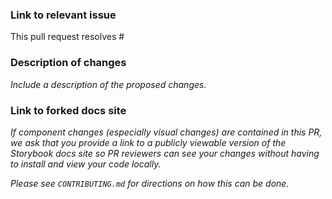 <!--
  Thank you for submitting a pull request!

  ⚠️⚠️ Please do the following before submitting: ⚠️⚠️

  - Read the CONTRIBUTING.md guide and make sure you've followed all the steps given.
  - Ensure that the code is up-to-date with the `main` branch.
  - Provide or update documentation for any feature added by your pull request.
  - Provide relevant tests and/or Storybook stories for your feature or bug fix.
-->

### Link to relevant issue

This pull request resolves #

### Description of changes

_Include a description of the proposed changes._

### Link to forked docs site

_If component changes (especially visual changes) are contained in this PR, we ask that you provide a link to a publicly viewable version of the Storybook docs site so PR reviewers can see your changes without having to install and view your code locally._

_Please see `CONTRIBUTING.md` for directions on how this can be done._
